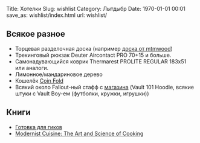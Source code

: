 Title: Хотелки
Slug: wishlist
Category: Лытдыбр
Date: 1970-01-01 00:01
save_as: wishlist/index.html
url: wishlist/

## Всякое разное

* Торцевая разделочная доска (например [доска от mtmwood](http://mtmwood.com/serial.php))
* Трекинговый рюкзак Deuter Aircontact PRO 70+15 и больше.
* Самонадувающийся коврик Thermarest PROLITE REGULAR 183х51 или аналоги.
* Лимонное/мандариновое дерево
* Кошелёк [Coin Fold](http://bellroy.com/wallets/coin-fold-wallet?java)
* Всякий около Fallout-ный стафф с [магазина](http://store.bethsoft.com/brands/fallout.html) (Vault 101 Hoodie, всякие штуки с Vault Boy-ем (футболки, кружки, игрушки))

## Книги

* [Готовка для гиков](http://www.amazon.com/Cooking-Geeks-Science-Great-Hacks/dp/0596805888/)
* [Modernist Cuisine: The Art and Science of Cooking](http://www.amazon.com/Modernist-Cuisine-The-Science-Cooking/dp/0982761007)
